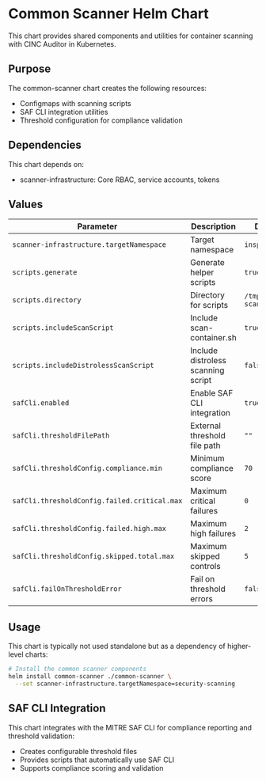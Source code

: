 # Common Scanner Helm Chart

This chart provides shared components and utilities for container scanning with CINC Auditor in Kubernetes.

## Purpose

The common-scanner chart creates the following resources:
- Configmaps with scanning scripts
- SAF CLI integration utilities
- Threshold configuration for compliance validation

## Dependencies

This chart depends on:
- scanner-infrastructure: Core RBAC, service accounts, tokens

## Values

| Parameter | Description | Default |
|-----------|-------------|---------|
| `scanner-infrastructure.targetNamespace` | Target namespace | `inspec-test` |
| `scripts.generate` | Generate helper scripts | `true` |
| `scripts.directory` | Directory for scripts | `/tmp/inspec-scanner` |
| `scripts.includeScanScript` | Include scan-container.sh | `true` |
| `scripts.includeDistrolessScanScript` | Include distroless scanning script | `false` |
| `safCli.enabled` | Enable SAF CLI integration | `true` |
| `safCli.thresholdFilePath` | External threshold file path | `""` |
| `safCli.thresholdConfig.compliance.min` | Minimum compliance score | `70` |
| `safCli.thresholdConfig.failed.critical.max` | Maximum critical failures | `0` |
| `safCli.thresholdConfig.failed.high.max` | Maximum high failures | `2` |
| `safCli.thresholdConfig.skipped.total.max` | Maximum skipped controls | `5` |
| `safCli.failOnThresholdError` | Fail on threshold errors | `false` |

## Usage

This chart is typically not used standalone but as a dependency of higher-level charts:

```bash
# Install the common scanner components
helm install common-scanner ./common-scanner \
  --set scanner-infrastructure.targetNamespace=security-scanning
```

## SAF CLI Integration

This chart integrates with the MITRE SAF CLI for compliance reporting and threshold validation:

- Creates configurable threshold files
- Provides scripts that automatically use SAF CLI
- Supports compliance scoring and validation
